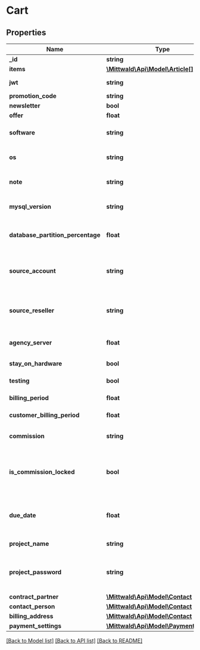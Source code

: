# Cart

## Properties
Name | Type | Description | Notes
------------ | ------------- | ------------- | -------------
**_id** | **string** |  | [optional] 
**items** | [**\Mittwald\Api\Model\Article[]**](Article.md) |  | [optional] 
**jwt** | **string** | Set a new jwt for this cart. | [optional] 
**promotion_code** | **string** |  | [optional] 
**newsletter** | **bool** |  | [optional] 
**offer** | **float** |  | [optional] 
**software** | **string** | The software to install for the order. | [optional] 
**os** | **string** | The operating system to install for the order. | [optional] 
**note** | **string** | Store a customer note for the order. | [optional] 
**mysql_version** | **string** | The MySQL-Version to use for the order. | [optional] 
**database_partition_percentage** | **float** | The database partition ratio. Must be between 20 &amp; 80 %. | [optional] 
**source_account** | **string** | Only for upgrades/extract: The UID or name of the source account. | [optional] 
**source_reseller** | **string** | Only for upgrades/extract: The UID or name of the source reseller. | [optional] 
**agency_server** | **float** | The UID of the target agency server. | [optional] 
**stay_on_hardware** | **bool** | Keep your existing hardware | [optional] 
**testing** | **bool** | Is order an testaccount? | [optional] 
**billing_period** | **float** | Billing period for main order item | [optional] 
**customer_billing_period** | **float** | Billing period for whole customer | [optional] 
**commission** | **string** | The code from the partnerprogram | [optional] 
**is_commission_locked** | **bool** | If enabled, nobody can remove/change the commission code. Default&#x3D;false | [optional] 
**due_date** | **float** | Unix timestamp of the due date of the order (wish order execution date). | [optional] 
**project_name** | **string** | Your description for the account. | [optional] 
**project_password** | **string** | Your password for the account. Will be encrypted after setting this value. | [optional] 
**contract_partner** | [**\Mittwald\Api\Model\Contact**](Contact.md) |  | [optional] 
**contact_person** | [**\Mittwald\Api\Model\Contact**](Contact.md) |  | [optional] 
**billing_address** | [**\Mittwald\Api\Model\Contact**](Contact.md) |  | [optional] 
**payment_settings** | [**\Mittwald\Api\Model\PaymentSettings**](PaymentSettings.md) |  | [optional] 

[[Back to Model list]](../../README.md#documentation-for-models) [[Back to API list]](../../README.md#documentation-for-api-endpoints) [[Back to README]](../../README.md)

